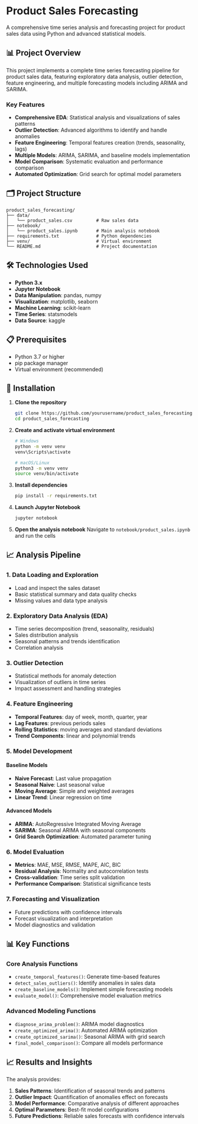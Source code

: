 # Product Sales Forecasting

A comprehensive time series analysis and forecasting project for product sales data using Python and advanced statistical models.

## 📊 Project Overview

This project implements a complete time series forecasting pipeline for product sales data, featuring exploratory data analysis, outlier detection, feature engineering, and multiple forecasting models including ARIMA and SARIMA.

### Key Features

- **Comprehensive EDA**: Statistical analysis and visualizations of sales patterns
- **Outlier Detection**: Advanced algorithms to identify and handle anomalies
- **Feature Engineering**: Temporal features creation (trends, seasonality, lags)
- **Multiple Models**: ARIMA, SARIMA, and baseline models implementation
- **Model Comparison**: Systematic evaluation and performance comparison
- **Automated Optimization**: Grid search for optimal model parameters

## 🗂️ Project Structure

```
product_sales_forecasting/
├── data/
│   └── product_sales.csv         # Raw sales data
├── notebook/
│   └── product_sales.ipynb       # Main analysis notebook
├── requirements.txt              # Python dependencies
├── venv/                         # Virtual environment
└── README.md                     # Project documentation
```

## 🛠️ Technologies Used

- **Python 3.x**
- **Jupyter Notebook**
- **Data Manipulation**: pandas, numpy
- **Visualization**: matplotlib, seaborn
- **Machine Learning**: scikit-learn
- **Time Series**: statsmodels
- **Data Source**: kaggle

## 📋 Prerequisites

- Python 3.7 or higher
- pip package manager
- Virtual environment (recommended)

## 🚀 Installation

1. **Clone the repository**
   ```bash
   git clone https://github.com/yourusername/product_sales_forecasting.git
   cd product_sales_forecasting
   ```

2. **Create and activate virtual environment**
   ```bash
   # Windows
   python -m venv venv
   venv\Scripts\activate

   # macOS/Linux
   python3 -m venv venv
   source venv/bin/activate
   ```

3. **Install dependencies**
   ```bash
   pip install -r requirements.txt
   ```

4. **Launch Jupyter Notebook**
   ```bash
   jupyter notebook
   ```

5. **Open the analysis notebook**
   Navigate to `notebook/product_sales.ipynb` and run the cells

## 📈 Analysis Pipeline

### 1. Data Loading and Exploration
- Load and inspect the sales dataset
- Basic statistical summary and data quality checks
- Missing values and data type analysis

### 2. Exploratory Data Analysis (EDA)
- Time series decomposition (trend, seasonality, residuals)
- Sales distribution analysis
- Seasonal patterns and trends identification
- Correlation analysis

### 3. Outlier Detection
- Statistical methods for anomaly detection
- Visualization of outliers in time series
- Impact assessment and handling strategies

### 4. Feature Engineering
- **Temporal Features**: day of week, month, quarter, year
- **Lag Features**: previous periods sales
- **Rolling Statistics**: moving averages and standard deviations
- **Trend Components**: linear and polynomial trends

### 5. Model Development

#### Baseline Models
- **Naive Forecast**: Last value propagation
- **Seasonal Naive**: Last seasonal value
- **Moving Average**: Simple and weighted averages
- **Linear Trend**: Linear regression on time

#### Advanced Models
- **ARIMA**: AutoRegressive Integrated Moving Average
- **SARIMA**: Seasonal ARIMA with seasonal components
- **Grid Search Optimization**: Automated parameter tuning

### 6. Model Evaluation
- **Metrics**: MAE, MSE, RMSE, MAPE, AIC, BIC
- **Residual Analysis**: Normality and autocorrelation tests
- **Cross-validation**: Time series split validation
- **Performance Comparison**: Statistical significance tests

### 7. Forecasting and Visualization
- Future predictions with confidence intervals
- Forecast visualization and interpretation
- Model diagnostics and validation

## 📊 Key Functions

### Core Analysis Functions
- `create_temporal_features()`: Generate time-based features
- `detect_sales_outliers()`: Identify anomalies in sales data
- `create_baseline_models()`: Implement simple forecasting models
- `evaluate_model()`: Comprehensive model evaluation metrics

### Advanced Modeling Functions
- `diagnose_arima_problem()`: ARIMA model diagnostics
- `create_optimized_arima()`: Automated ARIMA optimization
- `create_optimized_sarima()`: Seasonal ARIMA with grid search
- `final_model_comparison()`: Compare all models performance

## 📈 Results and Insights

The analysis provides:

1. **Sales Patterns**: Identification of seasonal trends and patterns
2. **Outlier Impact**: Quantification of anomalies effect on forecasts
3. **Model Performance**: Comparative analysis of different approaches
4. **Optimal Parameters**: Best-fit model configurations
5. **Future Predictions**: Reliable sales forecasts with confidence intervals
